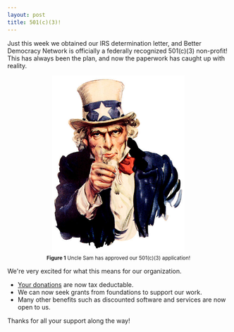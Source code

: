 ```yaml
---
layout: post
title: 501(c)(3)!
---
```


Just this week we obtained our IRS determination letter, and Better Democracy Network is officially a federally recognized 501(c)(3) non-profit!
This has always been the plan, and now the paperwork has caught up with reality.

<center>
<img src='https://raw.githubusercontent.com/better-dem/better-dem.github.io/master/images/uncle_sam_thumbs_up.png' width='300px'><br>
<small><b>Figure 1</b> Uncle Sam has approved our 501(c)(3) application!</small></center>

We're very excited for what this means for our organization.
<ul>
<li><a href='https://www.demportal.org/donate/'>Your donations</a> are now tax deductable.</li>
<li>We can now seek grants from foundations to support our work.</li>
<li>Many other benefits such as discounted software and services are now open to us.</li>
</ul>

Thanks for all your support along the way!
